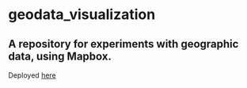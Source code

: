 # geodata_visualization
A repository for experiments with geographic data, using Mapbox.
---
Deployed [here](https://guercusguo.github.io/geodata_visualization/)
